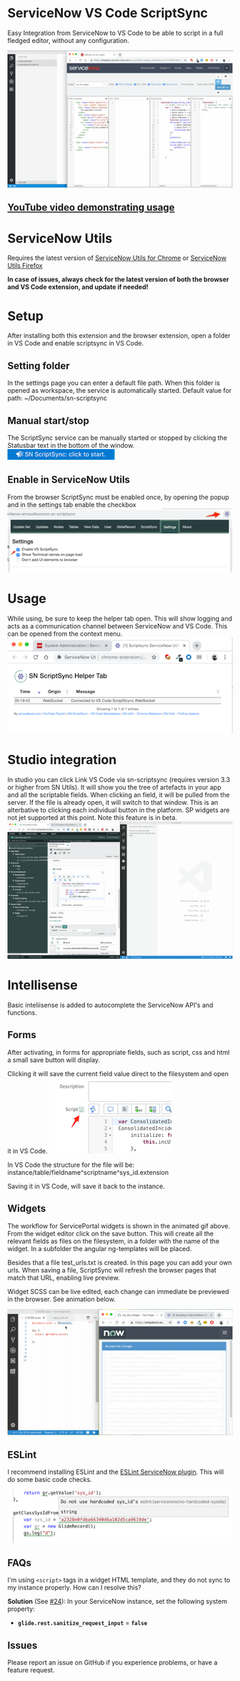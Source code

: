 # ServiceNow VS Code ScriptSync
Easy Integration from ServiceNow to VS Code to be able to script in a full fledged editor, without any configuration.

![Use Extension](img/sn-scriptsync.gif)

## [YouTube video demonstrating usage](https://www.youtube.com/watch?v=vCQ-PtQYnGU)

# ServiceNow Utils
Requires the latest version of
[ServiceNow Utils for Chrome](https://chrome.google.com/webstore/detail/servicenow-utils/jgaodbdddndbaijmcljdbglhpdhnjobg) or 
[ServiceNow Utils Firefox](https://addons.mozilla.org/nl/firefox/addon/servicenow-utils2/) 

**In case of issues, always check for the latest version of both the browser and VS Code extension, and update if needed!**

# Setup
After installing both this extension and the browser extension, open a folder in VS Code and enable scriptsync in VS Code.

## Setting folder
In the settings page you can enter a default file path.
When this folder is opened as workspace, the service is automatically started.
Default value for path: ~/Documents/sn-scriptsync


## Manual start/stop
The ScriptSync service can be manually started or stopped by clicking the Statusbar text in the bottom of the window.
![Use Extension](img/startstop.png)

## Enable in ServiceNow Utils
From the browser ScriptSync must be enabled once, by opening the popup and in the settings tab enable the checkbox 
![Use Extension](img/enablesnu.png)

# Usage
While using, be sure to keep the helper tab open. This will show logging and acts as a communication channel between ServiceNow and VS Code. This can be opened from the context menu.
![Helper tab](img/helpertab.png)

# Studio integration
In studio you can click Link VS Code via sn-scriptsync (requires version 3.3 or higher from SN Utils).
It will show you the tree of artefacts in your app and all the scriptable fields.
When clicking an field, it will be pulled from the server. If the file is already open, it will switch to that window.
This is an alterbative to clicking each individual button in the platform. SP widgets are not jet supported at this point.
Note this feature is in beta.
![Helper tab](img/treeview.gif)


# Intellisense
Basic inteliisense is added to autocomplete the ServiceNow API's and functions.

## Forms
After activating, in forms for appropriate fields, such as script, css and html a small save button will display.

Clicking it will save the current field value direct to the filesystem and open it in VS Code.
![Save from form](img/saveform.png)

In VS Code the structure for the file will be:
instance/table/fieldname^scriptname^sys_id.extension

Saving it in VS Code, will save it back to the instance.

## Widgets
The workflow for ServicePortal widgets is shown in the animated gif above. From the widget editor click on the save button.
This will create all the relevant fields as files on the filesystem, in a folder with the name of the widget.
In a subfolder the angular ng-templates will be placed.

Besides that a file test_urls.txt is created.
In this page you can add your own urls. When saving a file, ScriptSync will refresh the browser pages that match that URL, enabling live preview.

Widget SCSS can be live edited, each change can immediate be previewed in the browser. See animation below.

![Use Extension](img/sn-scriptsync-css.gif)

## ESLint
I recommend installing ESLint and the [ESLint ServiceNow plugin](https://www.npmjs.com/package/eslint-plugin-servicenow).
This will do some basic code checks.

![ESLint](img/eslint.png)

## FAQs

I'm using `<script>` tags in a widget HTML template, and they do not sync to my instance properly. How can I resolve this?

**Solution** (See [#24](https://github.com/arnoudkooi/sn-scriptsync/issues/24)): In your ServiceNow instance, set the following system property:
* **`glide.rest.sanitize_request_input`** = **`false`** 

## Issues
Please report an issue on GitHub if you experience problems, or have a feature request.




